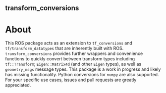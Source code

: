 ## transform_conversions

# About
This ROS package acts as an extension to `tf_conversions` and `tf/transform_datatypes` that are inherently built with ROS. `transform_conversions` provides further wrappers and convenience functions to quickly convert between transform types including `tf::Transform`; `Eigen::Matrix4d` (and other `Eigen` types), as well as `geometry_msgs` message types. This package is a work in progress and likely has missing functionality. Python conversions for `numpy` are also supported. For your specific use cases, issues and pull requests are greatly appreciated. 
